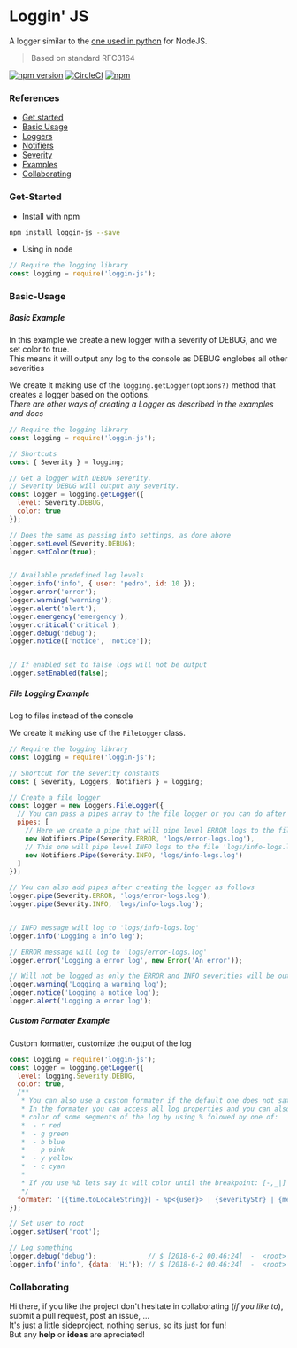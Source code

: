 # Loggin' JS
A logger similar to the [one used in python](https://docs.python.org/2/library/logging.html) for NodeJS.

> Based on standard RFC3164

[![npm version](https://badge.fury.io/js/loggin-js.svg)](https://badge.fury.io/js/loggin-js)
[![CircleCI](https://img.shields.io/circleci/project/github/nombrekeff/loggin-js.svg)](https://www.npmjs.com/package/loggin-js)
[![npm](https://img.shields.io/npm/dm/loggin-js.svg?colorB=blue)](https://www.npmjs.com/package/loggin-js)

### References
* [Get started](https://github.com/nombrekeff/logging-js/wiki/Get-Started)
* [Basic Usage](https://github.com/nombrekeff/logging-js/wiki/Basic-Usage)
* [Loggers](https://github.com/nombrekeff/logging-js/wiki/Logger)
* [Notifiers](https://github.com/nombrekeff/logging-js/wiki/Notifier)
* [Severity](https://github.com/nombrekeff/logging-js/wiki/Severity)
* [Examples](https://github.com/nombrekeff/logging-js/wiki/Examples)
* [Collaborating](#Collaborating)


### Get-Started
* Install with npm
```bash
npm install loggin-js --save
```

* Using in node
```js
// Require the logging library
const logging = require('loggin-js');
```

### Basic-Usage
##### Basic Example
In this example we create a new logger with a severity of DEBUG, and we set color to true.  
This means it will output any log to the console as DEBUG englobes all other severities

We create it making use of the `logging.getLogger(options?)` method that creates a logger based on the options.  
_There are other ways of creating a Logger as described in the examples and docs_

```js
// Require the logging library
const logging = require('loggin-js');

// Shortcuts
const { Severity } = logging;

// Get a logger with DEBUG severity. 
// Severity DEBUG will output any severity.
const logger = logging.getLogger({
  level: Severity.DEBUG,
  color: true
});

// Does the same as passing into settings, as done above
logger.setLevel(Severity.DEBUG);
logger.setColor(true);


// Available predefined log levels
logger.info('info', { user: 'pedro', id: 10 });
logger.error('error');
logger.warning('warning');
logger.alert('alert');
logger.emergency('emergency');
logger.critical('critical');
logger.debug('debug');
logger.notice(['notice', 'notice']);


// If enabled set to false logs will not be output
logger.setEnabled(false);
```


##### File Logging Example
Log to files instead of the console

We create it making use of the `FileLogger` class.  
```js
// Require the logging library
const logging = require('loggin-js');

// Shortcut for the severity constants
const { Severity, Loggers, Notifiers } = logging;

// Create a file logger
const logger = new Loggers.FileLogger({
  // You can pass a pipes array to the file logger or you can do after instancing (showed below)
  pipes: [
    // Here we create a pipe that will pipe level ERROR logs to the file 'logs/error-logs.log'
    new Notifiers.Pipe(Severity.ERROR, 'logs/error-logs.log'),
    // This one will pipe level INFO logs to the file 'logs/info-logs.log'
    new Notifiers.Pipe(Severity.INFO, 'logs/info-logs.log')
  ]
});

// You can also add pipes after creating the logger as follows
logger.pipe(Severity.ERROR, 'logs/error-logs.log');
logger.pipe(Severity.INFO, 'logs/info-logs.log');


// INFO message will log to 'logs/info-logs.log'
logger.info('Logging a info log');

// ERROR message will log to 'logs/error-logs.log'
logger.error('Logging a error log', new Error('An error'));

// Will not be logged as only the ERROR and INFO severities will be output to their respective files
logger.warning('Logging a warning log');
logger.notice('Logging a notice log');
logger.alert('Logging a error log');
```

##### Custom Formater Example
Custom formatter, customize the output of the log 
```js
const logging = require('loggin-js');
const logger = logging.getLogger({
  level: logging.Severity.DEBUG,
  color: true,
  /**
   * You can also use a custom formater if the default one does not satisfy your needs.
   * In the formater you can access all log properties and you can also set the 
   * color of some segments of the log by using % folowed by one of:
   *  - r red
   *  - g green
   *  - b blue
   *  - p pink
   *  - y yellow
   *  - c cyan
   *
   * If you use %b lets say it will color until the breakpoint: [-,_|]  
   */
  formater: '[{time.toLocaleString}] - %p<{user}> | {severityStr} | {message} - {JSON.stringify(message)}'
});

// Set user to root
logger.setUser('root');

// Log something
logger.debug('debug');             // $ [2018-6-2 00:46:24]  -  <root>  -  DEBUG  -  debug
logger.info('info', {data: 'Hi'}); // $ [2018-6-2 00:46:24]  -  <root>  -  INFO  -  info  -  {"data":"Hi"}
```


### Collaborating
Hi there, if you like the project don't hesitate in collaborating (_if you like to_), submit a pull request, post an issue, ...   
It's just a little sideproject, nothing serius, so its just for fun!  
But any **help** or **ideas** are apreciated!
